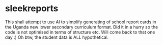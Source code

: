 # sleekreports
This shall attempt to use AI to simplify generating of school report cards in the Uganda new lower secondary curriculum format. Did it in a hurry so the code is not optimised in terms of structure etc. Will come back to that one day :)
Oh btw, the student data is ALL hypothetical.
